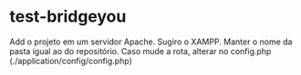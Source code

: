 # test-bridgeyou

Add o projeto em um servidor Apache. 
Sugiro o XAMPP.
Manter o nome da pasta igual ao do repositório.
Caso mude a rota, alterar no config.php (./application/config/config.php)

